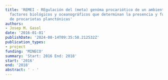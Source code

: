 ```yaml
---
title: 'REMEI - REgulación del (meta) genóma procariótico de un ambiente costero marino:
  factores biológicos y oceanográficos que determinan la presencia y función bioquímica
  de procariotas planctónicas'
authors:
- Josep M. Gasol
date: '2016-01-01'
publishDate: '2024-08-14T09:35:58.212532Z'
publication_types:
- project
funding: 'MINECO'
summary: 'Start: 2016 End: 2018'
start: '2016'
end: '2018'
abstract: ' - '
---
```

